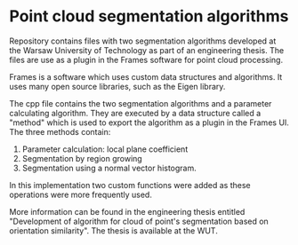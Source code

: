 # Point cloud segmentation algorithms
Repository contains files with two segmentation algorithms developed at the Warsaw University of Technology as part of an engineering thesis. The files are use as a plugin in the Frames software for point cloud processing.

Frames is a software which uses custom data structures and algorithms. It uses many open source libraries, such as the Eigen library.

The cpp file contains the two segmentation algorithms and a parameter calculating algorithm. They are executed by a data structure called a "method" which is used to export the algorithm as a plugin in the Frames UI.
The three methods contain:
1. Parameter calculation: local plane coefficient
2. Segmentation by region growing
3. Segmentation using a normal vector histogram.

In this implementation two custom functions were added as these operations were more frequently used.

More information can be found in the engineering thesis entitled "Development of algorithm for cloud of point's segmentation based on orientation similarity".
The thesis is available at the WUT.

